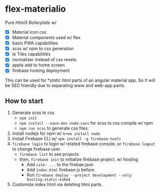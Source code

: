 # flex-materialio

Pure *Html5 Boilerplate* w/ 
- [x] Material icon css
- [x] Material components used w/ flex
- [x] basic PWA capabilities
- [x] scss w/ npm to css generation
- [x] ie Tiles capabilities
- [x] normalizer instead of css resets
- [x] apple add to home screen
- [x] firebase hosting deployment

This can be used for **static html* parts of an angular material app. So It will be SEO friendly due to separating www and web-app parts.

## How to start

1. Generate scss to css
    - `npm init`
    - `npm install --save-dev node-sass` for scss to css compile w/ npm
    - `npm run scss` to generate css files.
2. Install nodejs for npm w/ `brew install node`
3. Install Firebase CLI w/ `npm install -g firebase-tools`
4. `firebase login` to login w/ related firebase console. or `firebase logout` to change firebase user.
    - `firebase list` to see projects
    - then, `firebase init` to initialize firebase project. w/ hosting
        - Add `site: ...` to the firebae.json
        - Add `index.html` firebase js before </body>
        - Run `firebase deploy --project development --only hosting:static-e16e4`
5. Customize index.html via deleting html parts.